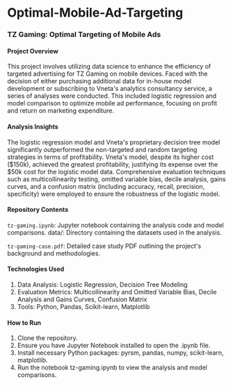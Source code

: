 # Optimal-Mobile-Ad-Targeting

### TZ Gaming: Optimal Targeting of Mobile Ads
#### Project Overview

This project involves utilizing data science to enhance the efficiency of targeted advertising for TZ Gaming on mobile devices. Faced with the decision of either purchasing additional data for in-house model development or subscribing to Vneta's analytics consultancy service, a series of analyses were conducted. This included logistic regression and model comparison to optimize mobile ad performance, focusing on profit and return on marketing expenditure.

#### Analysis Insights

The logistic regression model and Vneta's proprietary decision tree model significantly outperformed the non-targeted and random targeting strategies in terms of profitability.
Vneta's model, despite its higher cost ($150k), achieved the greatest profitability, justifying its expense over the $50k cost for the logistic model data.
Comprehensive evaluation techniques such as multicollinearity testing, omitted variable bias, decile analysis, gains curves, and a confusion matrix (including accuracy, recall, precision, specificity) were employed to ensure the robustness of the logistic model.

#### Repository Contents

`tz-gaming.ipynb`: Jupyter notebook containing the analysis code and model comparisons.
data/: Directory containing the datasets used in the analysis.

`tz-gaming-case.pdf`: Detailed case study PDF outlining the project's background and methodologies.

#### Technologies Used

1. Data Analysis: Logistic Regression, Decision Tree Modeling
2. Evaluation Metrics: Multicollinearity and Omitted Variable Bias, Decile Analysis and Gains Curves, Confusion Matrix
3. Tools: Python, Pandas, Scikit-learn, Matplotlib

#### How to Run

1. Clone the repository.
2. Ensure you have Jupyter Notebook installed to open the .ipynb file.
3. Install necessary Python packages: pyrsm, pandas, numpy, scikit-learn, matplotlib.
4. Run the notebook tz-gaming.ipynb to view the analysis and model comparisons.
